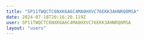 ```yaml
---
title: "SP11TWQCTC6NXK6A6C4MA0HXVC76EKK3AHNRQ8MSA"
date: 2024-07-18T20:16:20.119Z
user: SP11TWQCTC6NXK6A6C4MA0HXVC76EKK3AHNRQ8MSA
layout: "users"
---
```

    